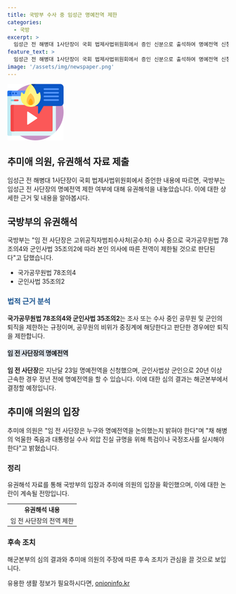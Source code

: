 ```yaml
---
title: 국방부 수사 중 임성근 명예전역 제한
categories:
  - 국방
excerpt: >
  임성근 전 해병대 1사단장이 국회 법제사법위원회에서 증인 신분으로 출석하여 명예전역 신청이 제한될 것이라는 국방부의 유권해석을 내놓았다. 국방부는 임 전 사단장이 공수처 수사 중이라고 밝히며, 관련 법률에 따라 명예전역 제한될 것으로 답변했다. 추미애 의원은 특검이나 국정조사 실시를 촉구하며, 임 전 사단장의 명예전역 관련 의혹을 해명할 것을 요구했다. 해군본부는 임 전 사단장의 명예전역 승인 여부를 심의위원회를 통해 결정할 예정이다.
feature_text: >
  임성근 전 해병대 1사단장이 국회 법제사법위원회에서 증인 신분으로 출석하여 명예전역 신청이 제한될 것이라는 국방부의 유권해석을 내놓았다. 국방부는 임 전 사단장이 공수처 수사 중이라고 밝히며, 관련 법률에 따라 명예전역 제한될 것으로 답변했다. 추미애 의원은 특검이나 국정조사 실시를 촉구하며, 임 전 사단장의 명예전역 관련 의혹을 해명할 것을 요구했다. 해군본부는 임 전 사단장의 명예전역 승인 여부를 심의위원회를 통해 결정할 예정이다.
image: '/assets/img/newspaper.png'
---
```


<p><img src="/assets/img/news.png" alt="rentncar 속보" /></p>

<h2>추미애 의원, 유권해석 자료 제출</h2>

<p data-ke-size="size16">임성근 전 해병대 1사단장이 국회 법제사법위원회에서 증언한 내용에 따르면, 국방부는 임성근 전 사단장의 명예전역 제한 여부에 대해 유권해석을 내놓았습니다. 이에 대한 상세한 근거 및 내용을 알아봅시다.</p>

<h2>국방부의 유권해석</h2>

<p>국방부는 "임 전 사단장은 고위공직자범죄수사처(공수처) 수사 중으로 국가공무원법 78조의4와 군인사법 35조의2에 따라 본인 의사에 따른 전역이 제한될 것으로 판단된다"고 답했습니다.</p>

<ul>
  <li>국가공무원법 78조의4</li>
  <li>군인사법 35조의2</li>
</ul>

<h3><span style="color: #1a5490;">법적 근거 분석</span></h3>

<p><b>국가공무원법 78조의4와 군인사법 35조의2</b>는 조사 또는 수사 중인 공무원 및 군인의 퇴직을 제한하는 규정이며, 공무원의 비위가 중징계에 해당한다고 판단한 경우에만 퇴직을 제한합니다.</p>

<h4><span style="background-color: #21538527;">임 전 사단장의 명예전역</span></h4>

<p><b>임 전 사단장</b>은 지난달 23일 명예전역을 신청했으며, 군인사법상 군인으로 20년 이상 근속한 경우 정년 전에 명예전역을 할 수 있습니다. 이에 대한 심의 결과는 해군본부에서 결정할 예정입니다.</p>

<h2>추미애 의원의 입장</h2>

<p>추미애 의원은 "임 전 사단장은 누구와 명예전역을 논의했는지 밝혀야 한다"며 "채 해병의 억울한 죽음과 대통령실 수사 외압 진실 규명을 위해 특검이나 국정조사를 실시해야 한다"고 밝혔습니다.</p>

<h3>정리</h3>

<p>유권해석 자료를 통해 국방부의 입장과 추미애 의원의 입장을 확인했으며, 이에 대한 논란이 계속될 전망입니다.</p>

<table>
  <tr>
    <td style="text-align: center; height: 17px;"><b>유권해석 내용</b></td>
  </tr>
  <tr>
    <td style="text-align: center; height: 17px;">임 전 사단장의 전역 제한</td>
  </tr>
</table>

<h3>후속 조치</h3>

<p>해군본부의 심의 결과와 추미애 의원의 주장에 따른 후속 조치가 관심을 끌 것으로 보입니다.</p>
유용한 생활 정보가 필요하시다면, <a href="https://onioninfo.kr" rel="dofollow">onioninfo.kr</a>


